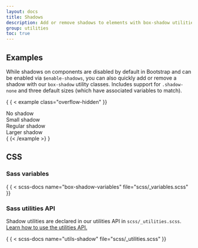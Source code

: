 ```yaml
---
layout: docs
title: Shadows
description: Add or remove shadows to elements with box-shadow utilities.
group: utilities
toc: true
---
```


## Examples

While shadows on components are disabled by default in Bootstrap and can be
enabled via `$enable-shadows`, you can also quickly add or remove a shadow with
our `box-shadow` utility classes. Includes support for `.shadow-none` and three
default sizes (which have associated variables to match).

{ { < example class="overflow-hidden" }}
<div class="shadow-none p-3 mb-5 bg-body-tertiary rounded">No shadow</div>
<div class="shadow-sm p-3 mb-5 bg-body-tertiary rounded">Small shadow</div>
<div class="shadow p-3 mb-5 bg-body-tertiary rounded">Regular shadow</div>
<div class="shadow-lg p-3 mb-5 bg-body-tertiary rounded">Larger shadow</div>
{ {< /example >} }

## CSS

### Sass variables

{ { < scss-docs name="box-shadow-variables" file="scss/_variables.scss" }}

### Sass utilities API

Shadow utilities are declared in our utilities API in
`scss/_utilities.scss`. [Learn how to use the utilities API.](/utilities/api.md#using-the-api)

{ { < scss-docs name="utils-shadow" file="scss/_utilities.scss" }}
